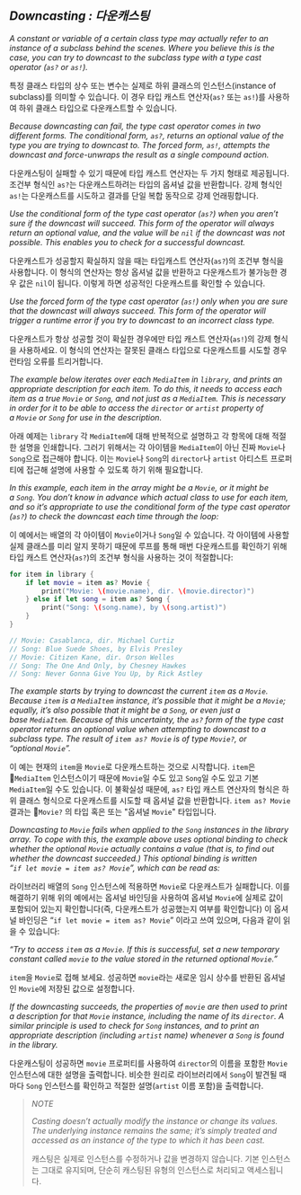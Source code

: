 ## *Downcasting : 다운캐스팅*

*A constant or variable of a certain class type may actually refer to an instance of a subclass behind the scenes. Where you believe this is the case, you can try to downcast to the subclass type with a type cast operator (`as?` or `as!`).*

특정 클래스 타입의 상수 또는 변수는 실제로 하위 클래스의 인스턴스(instance of subclass)를 의미할 수 있습니다. 이 경우 타입 캐스트 연산자(`as?` 또는 `as!`)를 사용하여 하위 클래스 타입으로 다운캐스트할 수 있습니다.

*Because downcasting can fail, the type cast operator comes in two different forms. The conditional form, `as?`, returns an optional value of the type you are trying to downcast to. The forced form, `as!`, attempts the downcast and force-unwraps the result as a single compound action.*

다운캐스팅이 실패할 수 있기 때문에 타입 캐스트 연산자는 두 가지 형태로 제공됩니다. 조건부 형식인 `as?`는 다운캐스트하려는 타입의 옵셔널 값을 반환합니다. 강제 형식인 `as!`는 다운캐스트를 시도하고 결과를 단일 복합 동작으로 강제 언래핑합니다.

*Use the conditional form of the type cast operator (`as?`) when you aren’t sure if the downcast will succeed. This form of the operator will always return an optional value, and the value will be `nil` if the downcast was not possible. This enables you to check for a successful downcast.*

다운캐스트가 성공할지 확실하지 않을 때는 타입캐스트 연산자(`as?`)의 조건부 형식을 사용합니다. 이 형식의 연산자는 항상 옵셔널 값을 반환하고 다운캐스트가 불가능한 경우 값은 `nil`이 됩니다. 이렇게 하면 성공적인 다운캐스트를 확인할 수 있습니다.

*Use the forced form of the type cast operator (`as!`) only when you are sure that the downcast will always succeed. This form of the operator will trigger a runtime error if you try to downcast to an incorrect class type.*

다운캐스트가 항상 성공할 것이 확실한 경우에만 타입 캐스트 연산자(`as!`)의 강제 형식을 사용하세요. 이 형식의 연산자는 잘못된 클래스 타입으로 다운캐스트를 시도할 경우 런타임 오류를 트리거합니다.

*The example below iterates over each `MediaItem` in `library`, and prints an appropriate description for each item. To do this, it needs to access each item as a true `Movie` or `Song`, and not just as a `MediaItem`. This is necessary in order for it to be able to access the `director` or `artist` property of a `Movie` or `Song` for use in the description.*

아래 예제는 `library` 각 `MediaItem`에 대해 반복적으로 설명하고 각 항목에 대해 적절한 설명을 인쇄합니다. 그러기 위해서는 각 아이템을 `MediaItem`이 아닌 진짜 `Movie`나 `Song`으로 접근해야 합니다. 이는 `Movie`나 `Song`의 `director`나 `artist` 아티스트 프로퍼티에 접근해 설명에 사용할 수 있도록 하기 위해 필요합니다.

*In this example, each item in the array might be a `Movie`, or it might be a `Song`. You don’t know in advance which actual class to use for each item, and so it’s appropriate to use the conditional form of the type cast operator (`as?`) to check the downcast each time through the loop:*

이 예에서는 배열의 각 아이템이 `Movie`이거나 `Song`일 수 있습니다. 각 아이템에 사용할 실제 클래스를 미리 알지 못하기 때문에 루프를 통해 매번 다운캐스트를 확인하기 위해 타입 캐스트 연산자(`as?`)의 조건부 형식을 사용하는 것이 적절합니다:

```swift
for item in library {
    if let movie = item as? Movie {
        print("Movie: \(movie.name), dir. \(movie.director)")
    } else if let song = item as? Song {
        print("Song: \(song.name), by \(song.artist)")
    }
}

// Movie: Casablanca, dir. Michael Curtiz
// Song: Blue Suede Shoes, by Elvis Presley
// Movie: Citizen Kane, dir. Orson Welles
// Song: The One And Only, by Chesney Hawkes
// Song: Never Gonna Give You Up, by Rick Astley
```

*The example starts by trying to downcast the current `item` as a `Movie`. Because `item` is a `MediaItem` instance, it’s possible that it might be a `Movie`; equally, it’s also possible that it might be a `Song`, or even just a base `MediaItem`. Because of this uncertainty, the `as?` form of the type cast operator returns an optional value when attempting to downcast to a subclass type. The result of `item as? Movie` is of type `Movie?`, or “optional `Movie`”.*

이 예는 현재의 `item`을 `Movie`로 다운캐스트하는 것으로 시작합니다. `item`은 `MediaItem` 인스턴스이기 때문에 `Movie`일 수도 있고 `Song`일 수도 있고 기본 `MediaItem`일 수도 있습니다. 이 불확실성 때문에, `as?` 타입 캐스트 연산자의 형식은 하위 클래스 형식으로 다운캐스트를 시도할 때 옵셔널 값을 반환합니다. `item as? Movie` 결과는 `Movie?` 의 타입 혹은 또는 "옵셔널 `Movie`" 타입입니다.

*Downcasting to `Movie` fails when applied to the `Song` instances in the library array. To cope with this, the example above uses optional binding to check whether the optional `Movie` actually contains a value (that is, to find out whether the downcast succeeded.) This optional binding is written “`if let movie = item as? Movie`”, which can be read as:*

라이브러리 배열의 `Song` 인스턴스에 적용하면 `Movie`로 다운캐스트가 실패합니다. 이를 해결하기 위해 위의 예에서는 옵셔널 바인딩을 사용하여 옵셔널 `Movie`에 실제로 값이 포함되어 있는지 확인합니다(즉, 다운캐스트가 성공했는지 여부를 확인합니다) 이 옵셔널 바인딩은 “`if let movie = item as? Movie`” 이라고 쓰여 있으며, 다음과 같이 읽을 수 있습니다:

*“Try to access `item` as a `Movie`. If this is successful, set a new temporary constant called `movie` to the value stored in the returned optional `Movie`.”*

`item`을 `Movie`로 접해 보세요. 성공하면 `movie`라는 새로운 임시 상수를 반환된 옵셔널인 `Movie`에 저장된 값으로 설정합니다.

*If the downcasting succeeds, the properties of `movie` are then used to print a description for that `Movie` instance, including the name of its `director`. A similar principle is used to check for `Song` instances, and to print an appropriate description (including `artist` name) whenever a `Song` is found in the library.*

다운캐스팅이 성공하면 `movie` 프로퍼티를 사용하여 `director`의 이름을 포함한 `Movie` 인스턴스에 대한 설명을 출력합니다. 비슷한 원리로 라이브러리에서 `Song`이 발견될 때마다 `Song` 인스턴스를 확인하고 적절한 설명(`artist` 이름 포함)을 출력합니다.

> *NOTE*
> 
> *Casting doesn’t actually modify the instance or change its values. The underlying instance remains the same; it’s simply treated and accessed as an instance of the type to which it has been cast.*
> 
> 캐스팅은 실제로 인스턴스를 수정하거나 값을 변경하지 않습니다. 기본 인스턴스는 그대로 유지되며, 단순히 캐스팅된 유형의 인스턴스로 처리되고 액세스됩니다.
